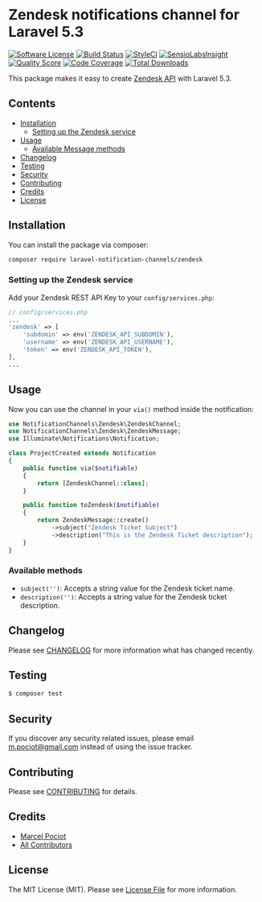 # Zendesk notifications channel for Laravel 5.3

[![Software License](https://img.shields.io/badge/license-MIT-brightgreen.svg?style=flat-square)](LICENSE.md)
[![Build Status](https://img.shields.io/travis/laravel-notification-channels/zendesk/master.svg?style=flat-square)](https://travis-ci.org/assaqqaf/zendesk)
[![StyleCI](https://styleci.io/repos/65379321/shield)](https://styleci.io/repos/65379321)
[![SensioLabsInsight](https://img.shields.io/sensiolabs/i/9015691f-130d-4fca-8710-72a010abc684.svg?style=flat-square)](https://insight.sensiolabs.com/projects/9015691f-130d-4fca-8710-72a010abc684)
[![Quality Score](https://img.shields.io/scrutinizer/g/laravel-notification-channels/zendesk.svg?style=flat-square)](https://scrutinizer-ci.com/g/assaqqaf/zendesk)
[![Code Coverage](https://img.shields.io/scrutinizer/coverage/g/laravel-notification-channels/zendesk/master.svg?style=flat-square)](https://scrutinizer-ci.com/g/assaqqaf/zendesk/?branch=master)
[![Total Downloads](https://img.shields.io/packagist/dt/laravel-notification-channels/zendesk.svg?style=flat-square)](https://packagist.org/packages/assaqqaf/zendesk)

This package makes it easy to create [Zendesk API](https://developer.zendesk.com/) with Laravel 5.3.

## Contents

- [Installation](#installation)
    - [Setting up the Zendesk service](#setting-up-the-zendesk-service)
- [Usage](#usage)
	- [Available Message methods](#available-message-methods)
- [Changelog](#changelog)
- [Testing](#testing)
- [Security](#security)
- [Contributing](#contributing)
- [Credits](#credits)
- [License](#license)


## Installation

You can install the package via composer:

``` bash
composer require laravel-notification-channels/zendesk
```

### Setting up the Zendesk service

Add your Zendesk REST API Key to your `config/services.php`:

```php
// config/services.php
...
'zendesk' => [
    'subdomin' => env('ZENDESK_API_SUBDOMIN'),
    'username' => env('ZENDESK_API_USERNAME'),
    'token' => env('ZENDESK_API_TOKEN'),
],
...
```


## Usage

Now you can use the channel in your `via()` method inside the notification:

``` php
use NotificationChannels\Zendesk\ZendeskChannel;
use NotificationChannels\Zendesk\ZendeskMessage;
use Illuminate\Notifications\Notification;

class ProjectCreated extends Notification
{
    public function via($notifiable)
    {
        return [ZendeskChannel::class];
    }

    public function toZendesk($notifiable)
    {
        return ZendeskMessage::create()
            ->subject("Zendesk Ticket Subject")
            ->description("This is the Zendesk Ticket description");
    }
}
```

### Available methods

- `subject('')`: Accepts a string value for the Zendesk ticket name.
- `description('')`: Accepts a string value for the Zendesk ticket description.


## Changelog

Please see [CHANGELOG](CHANGELOG.md) for more information what has changed recently.

## Testing

``` bash
$ composer test
```

## Security

If you discover any security related issues, please email m.pociot@gmail.com instead of using the issue tracker.

## Contributing

Please see [CONTRIBUTING](CONTRIBUTING.md) for details.

## Credits

- [Marcel Pociot](https://github.com/mpociot)
- [All Contributors](../../contributors)

## License

The MIT License (MIT). Please see [License File](LICENSE.md) for more information.
